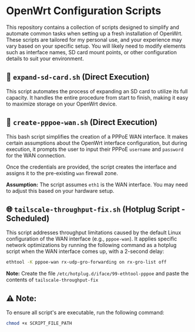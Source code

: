 # OpenWrt Configuration Scripts

This repository contains a collection of scripts designed to simplify and automate common tasks when setting up a fresh installation of OpenWrt. These scripts are tailored for my personal use, and your experience may vary based on your specific setup. You will likely need to modify elements such as interface names, SD card mount points, or other configuration details to suit your environment.

## 💾 `expand-sd-card.sh` (Direct Execution)
This script automates the process of expanding an SD card to utilize its full capacity. It handles the entire procedure from start to finish, making it easy to maximize storage on your OpenWrt device.


## 🔌 `create-pppoe-wan.sh` (Direct Execution)
This bash script simplifies the creation of a PPPoE WAN interface. It makes certain assumptions about the OpenWrt interface configuration, but during execution, it prompts the user to input their PPPoE `username` and `password` for the WAN connection.

Once the credentials are provided, the script creates the interface and assigns it to the pre-existing `wan` firewall zone.


**Assumption:** The script assumes `eth1` is the WAN interface. You may need to adjust this based on your hardware setup.


## 🌐 `tailscale-throughput-fix.sh` (Hotplug Script - Scheduled)
This script addresses throughput limitations caused by the default Linux configuration of the WAN interface (e.g., `pppoe-wan`). It applies specific network optimizations by running the following command as a hotplug script when the WAN interface comes up, with a 2-second delay:

```bash
ethtool -K pppoe-wan rx-udp-gro-forwarding on rx-gro-list off
```
**Note:** Create the file `/etc/hotplug.d/iface/99-ethtool-pppoe` and paste the contents of `tailscale-throughput-fix`


## ⚠️ Note:
To ensure all script's are executable, run the following command:
```bash
chmod +x SCRIPT_FILE_PATH
```
